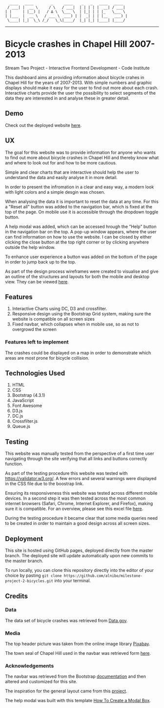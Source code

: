      ____   ____        _     ____    _   _   ____   ____
     / ___| |  __ \     / \   / ___|  | | | | |  __| / ___|
    | |     | |__) |   / ∆ \  \___ \  | |_| | | |_   \___ \
    | |___  |  __ \   / ___ \  ___) | |  _| | | |__   ___) | 
     \____| |_|  \_\ /_/   \_\|____/  |_| |_| |____| |____/

--------------------------- -------------------------------------- 

# Bicycle crashes in Chapel Hill 2007-2013

Stream Two Project - Interactive Frontend Development - Code Institute

This dashboard aims at providing information about bicycle crahes in Chapel Hill for the years of 2007-2013. With simple numbers and graphic displays should make it easy for the user to find out more about each crash. Interactive charts provide the user the possibility to select segments of the data they are interested in and analyse these in greater detail.

## Demo

Check out the deployed website [here]( https://alnibo.github.io/milestone-project-2-bicycles/).

## UX

The goal for this website was to provide information for anyone who wants to find out more about bicycle crashes in Chapel Hill and thereby know what and where to look out for and how to be more cautious.

Simple and clear charts that are interactive should help the user to understand the data and easily analyse it in more detail.

In order to present the infromation in a clear and easy way, a modern look with light colors and a simple desgin was chosen.

When analysing the data it is important to reset the data at any time. For this a "Reset all" button was added to the navigation bar, which is fixed at the top of the page. On mobile use it is accessible through the dropdown toggle button.

A help modal was added, which can be accessed hrough the "Help" button in the navigation bar on the top. A pop-up window appears, where the user can find information on how to use the website. I can be closed by either clicking the close button at the top right corner or by clicking anywhere outside the help window.

To enhance user experience a button was added on the bottom of the page in order to jump back up to the top.

As part of the design process wireframes were created to visualise and give an outline of the structures and layouts for both the mobile and desktop view. They can be viewed [here](https://github.com/alnibo/milestone-project-2-bicycles/tree/master/assets/wireframes).

## Features

1. Interactive Charts using DC, D3 and crossfilter.
2. Responsive design using the Bootstrap Grid system, making sure the website is compatible on all screen sizes
3. Fixed navbar, which collapses when in mobile use, so as not to overgrowd the screen

### Features left to implement

The crashes could be displayed on a map in order to demonstrate which areas are most prone for bicycle collision.

## Technologies Used

1. HTML
2. CSS
3. Bootstrap (4.3.1)
4. JavaScript
5. Font Awesome
6. D3.js
7. DC.js
8. Crossfilter.js
9. Queue.js

## Testing

This website was manually tested from the perspective of a first time user navigating through the site verifying that all links and buttons correctly function.

As part of the testing procedure this website was tested with https://validator.w3.org/. A few errors and several warnings were displayed in the CSS file due to the boostrap link.

Ensuring its responsiveness this website was tested across different mobile devices. In a second step it was then tested across the most common internet browsers (Safari, Chrome, Internet Explorer, and Firefox), making sure it is compatible. For an overview, please see this excel file [here]().

During the testing procedure it became clear that some media queries need to be created in order to maintain a good design across all screen sizes.

## Deployment

This site is hosted using GitHub pages, deployed directly from the master branch. The deployed site will update automatically upon new commits to the master branch. 

To run locally, you can clone this repository directly into the editor of your choice by pasting `git clone https://github.com/alnibo/milestone-project-2-bicycles.git` into your terminal.

## Credits

### Data
The data set of bicycle crashes was retrieved from [Data.gov](https://catalog.data.gov/dataset/bicycle-crashes).

### Media
The top header picture was taken from the online image library [Pixabay](https://pixabay.com/).

The town seal of Chapel Hill used in the navbar was retrieved form [here](https://chapelhillpubliclibrary.org/town-seal/).

### Acknowledgements

The navbar was retrieved from the Bootstrap [documentation](https://getbootstrap.com/docs/4.3/getting-started/introduction/) and then altered and customized for this site.

The inspiration for the general layout came from this [project](https://github.com/Angie55/IFD_Milestone_Project_Two_Dashboard).

The help modal was built with this template [How To Create a Modal Box](https://www.w3schools.com/howto/howto_css_modals.asp).